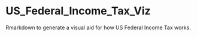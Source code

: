 # US_Federal_Income_Tax_Viz
Rmarkdown to generate a visual aid for how US Federal Income Tax works.
